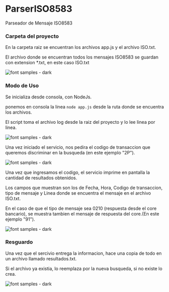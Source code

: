 # ParserISO8583
Parseador de Mensaje ISO8583

<h3>Carpeta del proyecto</h3>

<p>En la carpeta raiz se encuentran los archivos app.js y el archivo ISO.txt.</p>
<p>El archivo donde se encuentran todos los mensajes ISO8583 se guardan con extension *.txt, en este caso ISO.txt</p>

![font samples - dark](https://github.com/alerolon15/ParserISO8583/blob/master/img/carpetaraiz.jpg)

<h3>Modo de Uso</h3>

<p>Se inicializa desde consola, con NodeJs.</p>
<p>ponemos en consola la linea <code>node app.js</code> desde la ruta donde se encuentra los archivos.</p>
<p>El script toma el archivo log desde la raiz del proyecto y lo lee linea por linea.</p>

![font samples - dark](https://github.com/alerolon15/ParserISO8583/blob/master/img/primeralinea.jpg)


<p>Una vez iniciado el servicio, nos pedira el codigo de transaccion que queremos discriminar en la busqueda (en este ejemplo "2P").</p>

![font samples - dark](https://github.com/alerolon15/ParserISO8583/blob/master/img/codigo.jpg)

<p>Una vez que ingresamos el codigo, el servicio imprime en pantalla la cantidad de resultados obtenidos.</p>
<p>Los campos que muestran son los de Fecha, Hora, Codigo de transaccion, tipo de mensaje y Linea donde se encuentra el mensaje en el archivo ISO.txt.</p>
<p>En el caso de que el tipo de mensaje sea 0210 (respuesta desde el core bancario), se muestra tambien el mensaje de respuesta del core.(En este ejemplo "91").</p>

![font samples - dark](https://github.com/alerolon15/ParserISO8583/blob/master/img/resultado.jpg)

<h3>Resguardo</h3>

<p>Una vez que el sercivio entrega la informacion, hace una copia de todo en un archivo llamado resultados.txt.</p>
<p>Si el archivo ya existia, lo reemplaza por la nueva busqueda, si no existe lo crea.</p>

![font samples - dark](https://github.com/alerolon15/ParserISO8583/blob/master/img/resguardo.jpg)
